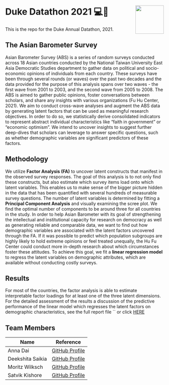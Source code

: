 # Duke Datathon 2021 💻💙 <img width=90 align="right" src="https://upload.wikimedia.org/wikipedia/commons/thumb/e/e6/Duke_University_logo.svg/1024px-Duke_University_logo.svg.png">
This is the repo for the Duke Annual Datathon, 2021.

## The Asian Barometer Survey
Asian Barometer Survey (ABS) is a series of random surveys conducted across 18 Asian countries conducted by the National Taiwan University East Asia Democratic Studies department to gather data on political and socio-economic opinions of individuals from each country. These surveys have been through several rounds (or waves) over the past two decades and the data provided for the purpose of this analysis spans over two waves - the first wave from 2001 to 2003, and the second wave from 2005 to 2008. The ABS is aimed to gather public opinions, foster conversations between scholars, and share any insights with various organizations (Fu Hu Center, 2021). We aim to conduct cross-wave analyses and augment the ABS data by generating latent factors that can be used as meaningful research objectives. In order to do so, we statistically derive consolidated indicators to represent abstract individual characteristics like “faith in government” or “economic optimism”. We intend to uncover insights to suggest further deep-dives that scholars can leverage to answer specific questions, such as whether demographic variables are significant predictors of these factors. 

## Methodology
We utilize **Factor Analysis (FA)** to uncover latent constructs that manifest in the observed survey responses. The goal of this analysis is to not only find these constructs, but also estimate which survey items load onto which latent variables. This enables us to make sense of the bigger picture hidden in the data that has been quantified with several hundreds of measurable survey questions. The number of latent variables is determined by fitting a **Principal Component Analysis** and visually examining the scree plot. We find the optimal number of components to be around three for all countries in the study.
In order to help Asian Barometer with its goal of strengthening the intellectual and institutional capacity for research on democracy as well as generating reliable and comparable data, we want to find out how demographic variables are associated with the latent factors uncovered through the FA. If it was possible to predict which population subgroups are highly likely to hold extreme opinions or feel treated unequally, the Hu Fu Center could conduct more in-depth research about which circumstances foster these attitudes. To achieve this goal, we fit a **linear regression model** to regress the latent variables on demographic attributes, which are available without conducting costly surveys.

## Results
For most of the countries, the factor analysis is able to estimate interpretable factor loadings for at least one of the three latent dimensions. For the detailed assessment of the results a discussion of the predictive performance of the linear model which regresses the latent factors on demographic characteristics, see the full report file `` or click [HERE]()


## Team Members
| Name | Reference |
|----|----|
|Anna Dai | [GitHub Profile](https://github.com/dai-anna)|
|Deekshita Saikia |[GitHub Profile](https://github.com/unsupervisedlearner1123)|
|Moritz Wilksch | [GitHub Profile](https://github.com/moritzwilksch)|
|Satvik Kishore | [GitHub Profile](https://github.com/satvikk)|

